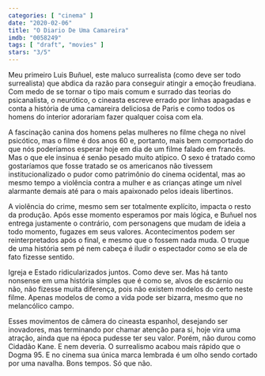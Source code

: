 ```yaml
---
categories: [ "cinema" ]
date: "2020-02-06"
title: "O Diario De Uma Camareira"
imdb: "0058249"
tags: [ "draft", "movies" ]
stars: "3/5"
---
```

Meu primeiro Luis Buñuel, este maluco surrealista (como deve ser todo surrealista) que abdica da razão para conseguir atingir a emoção freudiana. Com medo de se tornar o tipo mais comum e surrado das teorias do psicanalista, o neurótico, o cineasta escreve errado por linhas apagadas e conta a história de uma camareira deliciosa de Paris e como todos os homens do interior adorariam fazer qualquer coisa com ela.

A fascinação canina dos homens pelas mulheres no filme chega no nível psicótico, mas o filme é dos anos 60 e, portanto, mais bem comportado do que nós poderíamos esperar hoje em dia de um filme falado em francês. Mas o que ele insinua é senão pesado muito atípico. O sexo é tratado como gostaríamos que fosse tratado se os americanos não tivessem institucionalizado o pudor como patrimônio do cinema ocidental, mas ao mesmo tempo a violência contra a mulher e as crianças atinge um nível alarmante demais até para o mais apaixonado pelos ideais libertinos.

A violência do crime, mesmo sem ser totalmente explícito, impacta o resto da produção. Após esse momento esperamos por mais lógica, e Buñuel nos entrega justamente o contrário, com personagens que mudam de ideia a todo momento, fugazes em seus valores. Acontecimentos podem ser reinterpretados após o final, e mesmo que o fossem nada muda. O truque de uma história sem pé nem cabeça é iludir o espectador como se ela de fato fizesse sentido.

Igreja e Estado ridicularizados juntos. Como deve ser. Mas há tanto nonsense em uma história simples que é como se, alvos de escárnio ou não, não fizesse muita diferença, pois não existem modelos do certo neste filme. Apenas modelos de como a vida pode ser bizarra, mesmo que no melancólico campo.

Esses movimentos de câmera do cineasta espanhol, desejando ser inovadores, mas terminando por chamar atenção para si, hoje vira uma atração, ainda que na época pudesse ter seu valor. Porém, não durou como Cidadão Kane. E nem deveria. O surrealismo acabou mais rápido que o Dogma 95. E no cinema sua única marca lembrada é um olho sendo cortado por uma navalha. Bons tempos. Só que não.
